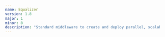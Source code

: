 ```yaml
---
name: Equalizer
version: 1.8
major: 1
minor: 8
description: "Standard middleware to create and deploy parallel, scalable OpenGL applications."
---
```



